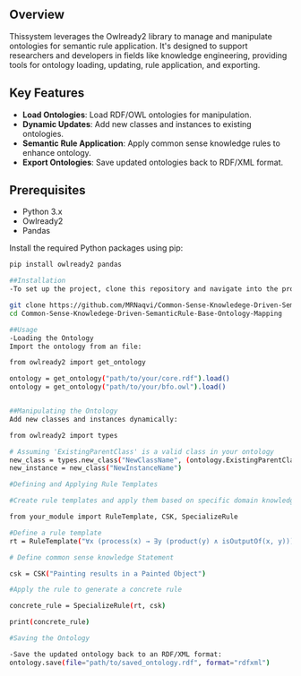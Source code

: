 ## Overview

Thissystem leverages the Owlready2 library to manage and manipulate ontologies for semantic rule application. It's designed to support researchers and developers in fields like knowledge engineering, providing tools for ontology loading, updating, rule application, and exporting.

## Key Features

- **Load Ontologies**: Load RDF/OWL ontologies for manipulation.
- **Dynamic Updates**: Add new classes and instances to existing ontologies.
- **Semantic Rule Application**: Apply common sense knowledge rules to enhance ontology.
- **Export Ontologies**: Save updated ontologies back to RDF/XML format.

## Prerequisites

- Python 3.x
- Owlready2
- Pandas

Install the required Python packages using pip:

```bash
pip install owlready2 pandas

##Installation
-To set up the project, clone this repository and navigate into the project directory:

git clone https://github.com/MRNaqvi/Common-Sense-Knowledege-Driven-SemanticRule-Base-Ontology-Mapping.git
cd Common-Sense-Knowledege-Driven-SemanticRule-Base-Ontology-Mapping

##Usage
-Loading the Ontology
Import the ontology from an file:

from owlready2 import get_ontology

ontology = get_ontology("path/to/your/core.rdf").load()
ontology = get_ontology("path/to/your/bfo.owl").load()


##Manipulating the Ontology
Add new classes and instances dynamically:

from owlready2 import types

# Assuming 'ExistingParentClass' is a valid class in your ontology
new_class = types.new_class("NewClassName", (ontology.ExistingParentClass,))
new_instance = new_class("NewInstanceName")

#Defining and Applying Rule Templates

#Create rule templates and apply them based on specific domain knowledge:

from your_module import RuleTemplate, CSK, SpecializeRule

#Define a rule template
rt = RuleTemplate("∀x (process(x) → ∃y (product(y) ∧ isOutputOf(x, y)))")

# Define common sense knowledge Statement

csk = CSK("Painting results in a Painted Object")

#Apply the rule to generate a concrete rule

concrete_rule = SpecializeRule(rt, csk)

print(concrete_rule)

#Saving the Ontology

-Save the updated ontology back to an RDF/XML format:
ontology.save(file="path/to/saved_ontology.rdf", format="rdfxml")

